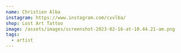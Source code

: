 ```yaml
---
name: Christien Alba
instagram: https://www.instagram.com/cxvlba/
shop: Lost Art Tattoo
image: /assets/images/screenshot-2023-02-16-at-10.44.21-am.png
tags:
  - artist
---
```

